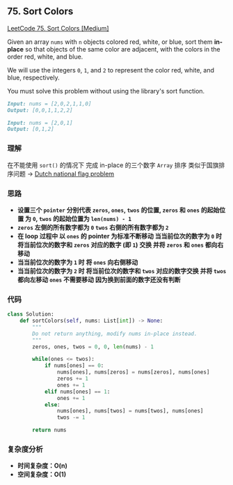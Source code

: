## **75. Sort Colors**

[LeetCode 75. Sort Colors [Medium]](https://leetcode.com/problems/sort-colors/description/)

Given an array `nums` with `n` objects colored red, white, or blue, sort them **in-place** so that objects of the same color are adjacent, with the colors in the order red, white, and blue.

We will use the integers `0`, `1`, and `2` to represent the color red, white, and blue, respectively.

You must solve this problem without using the library's sort function.

```markdown
Input: nums = [2,0,2,1,1,0]
Output: [0,0,1,1,2,2]
```

```markdown
Input: nums = [2,0,1]
Output: [0,1,2]
```
### 理解
在不能使用 `sort()` 的情况下 完成 in-place 的三个数字 `Array` 排序 类似于国旗排序问题 -> [Dutch national flag problem](https://en.wikipedia.org/wiki/Dutch_national_flag_problem)

### **思路**
* **设置三个 `pointer` 分别代表 `zeros`, `ones`, `twos` 的位置, `zeros` 和 `ones` 的起始位置 为 `0`, `twos` 的起始位置为 `len(nums) - 1`**
* **`zeros` 左侧的所有数字都为 `0` `twos` 右侧的所有数字都为 `2`**
* **在 loop 过程中 以 `ones` 的 pointer 为标准不断移动 当当前位次的数字为 `0` 时 将当前位次的数字和 `zeros` 对应的数字 (即 `1`) 交换 并将 `zeros` 和 `ones` 都向右移动**
* **当当前位次的数字为 `1` 时 将 `ones` 向右侧移动**
* **当当前位次的数字为 `2` 时 将当前位次的数字和 `twos` 对应的数字交换 并将 `twos` 都向左移动 `ones` 不需要移动 因为换到前面的数字还没有判断**

### **代码**

``` python
class Solution:
    def sortColors(self, nums: List[int]) -> None:
        """
        Do not return anything, modify nums in-place instead.
        """
        zeros, ones, twos = 0, 0, len(nums) - 1

        while(ones <= twos):
            if nums[ones] == 0:
                nums[ones], nums[zeros] = nums[zeros], nums[ones]
                zeros += 1
                ones += 1
            elif nums[ones] == 1:
                ones += 1
            else:
                nums[ones], nums[twos] = nums[twos], nums[ones]
                twos -= 1

        return nums
```
### **复杂度分析**
* **时间复杂度：O(n)**
* **空间复杂度：O(1)**

